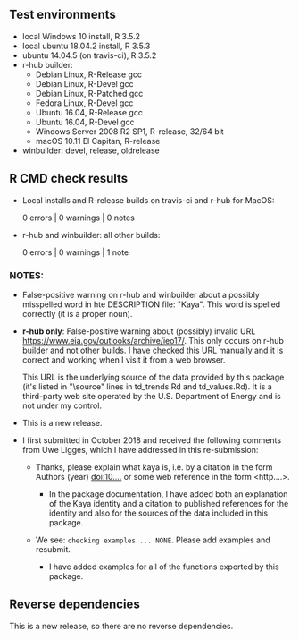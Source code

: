 ## Test environments
* local Windows 10 install, R 3.5.2
* local ubuntu 18.04.2 install, R 3.5.3
* ubuntu 14.04.5 (on travis-ci), R 3.5.2
* r-hub builder:
    * Debian Linux, R-Release gcc
    * Debian Linux, R-Devel gcc
    * Debian Linux, R-Patched gcc
    * Fedora Linux, R-Devel gcc
    * Ubuntu 16.04, R-Release gcc
    * Ubuntu 16.04, R-Devel gcc
    * Windows Server 2008 R2 SP1, R-release, 32/64 bit
    * macOS 10.11 El Capitan, R-release
* winbuilder: devel, release, oldrelease

## R CMD check results

* Local installs and R-release builds on travis-ci and r-hub for MacOS:

    0 errors | 0 warnings | 0 notes

* r-hub and winbuilder: all other builds:

    0 errors | 0 warnings | 1 note
  
### NOTES: 

* False-positive warning on r-hub and winbuilder about a possibly misspelled 
  word in hte DESCRIPTION file:
  "Kaya". This word is spelled correctly (it is a proper noun).

* **r-hub only**: False-positive warning about (possibly) invalid URL 
  <https://www.eia.gov/outlooks/archive/ieo17/>.
  This only occurs on r-hub builder and not other builds. I have checked this 
  URL manually and it is correct and working when I visit it from a web 
  browser.
  
    This URL is the underlying source of the data provided by this package
    (it's listed in "\source" lines in td_trends.Rd and td_values.Rd).
    It is a third-party web site operated by the U.S. Department of Energy
    and is not under my control.

* This is a new release.

* I first submitted in October 2018 and received the following comments from
  Uwe Ligges, which I have addressed in this re-submission:
  
    * Thanks, please explain what kaya is, i.e. by a citation  in the form 
      Authors (year) <doi:10....> or some web reference in the form <http....>.

        * In the package documentation, I have added both an explanation of the 
          Kaya identity and a citation to published references for the identity 
          and also for the sources of the data included in this package.
    
    * We see: `checking examples ... NONE`. Please add examples and resubmit.
    
        * I have added examples for all of the functions exported by this 
          package.


## Reverse dependencies

This is a new release, so there are no reverse dependencies.
